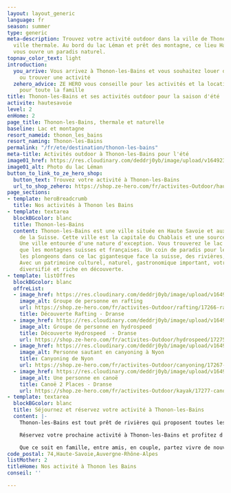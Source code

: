 ```yaml
---
layout: layout_generic
language: fr
season: summer
type: generic
meta-description: Trouvez votre activité outdoor dans la ville de Thonon-les-Bains,
  ville thermale. Au bord du lac Léman et prêt des montagne, ce lieu Haut-Savoyard
  vous ouvre un paradis naturel.
topnav_color_text: light
introduction:
  you_arrive: Vous arrivez à Thonon-les-Bains et vous souhaitez louer du matériel
    ou trouver une activité
  zehero_advice: ZE HERO vous conseille pour les activités et la location des équipements
    pour toute la famille
title: Thonon-les-Bains et ses activités outdoor pour la saison d'été
activite: hautesavoie
level: 2
enHome: 2
page_title: Thonon-les-Bains, thermale et naturelle
baseline: Lac et montagne
resort_nameid: thonon_les_bains
resort_naming: Thonon-les-Bains
permalink: "/fr/ete/destination/thonon-les-bains"
meta-title: Activités outdoor à Thonon-les-Bains pour l'été
image01_href: https://res.cloudinary.com/deddrj0yb/image/upload/v1649230728/website/resorts/Thonon-les-bains/danijel-dzankic-GT6k4-YIV3o-unsplash.jpg
image01_alt: Photo du lac Léman
button_to_link_to_ze_hero_shop:
  button_text: Trouvez votre activité à Thonon-les-Bains
  url_to_shop_zehero: https://shop.ze-hero.com/fr/activites-Outdoor/haute-savoie
page_sections:
- template: heroBreadcrumb
  title: Nos activités à Thonon les Bains
- template: textarea
  blockBGcolor: blanc
  title: Thonon-les-Bains
  content: Thonon-les-Bains est une ville située en Haute Savoie et aux frontières
    de la Suisse. Cette ville est la capitale du Chablais et une source d'eau minérale.
    Une ville entourée d'une nature d'exception. Vous trouverez le lac Léman ainsi
    que les montagnes suisses et françaises. Un coin de paradis pour les balades alpines,
    les plongeons dans ce lac gigantesque face la suisse, des rivières, des prairies.
    Avec un patrimoine culturel, naturel, gastronomique important, votre séjour sera
    diversifié et riche en découverte.
- template: listOffres
  blockBGcolor: blanc
  offreList:
  - image_href: https://res.cloudinary.com/deddrj0yb/image/upload/v1649084755/website/Partenaires/1638783636-DSC_0792.jpg
    image_alt: Groupe de personne en rafting
    url: https://shop.ze-hero.com/fr/activites-Outdoor/rafting/17266-rafting-decouverte-matin-7-aventures-7-aventures
    title: Découverte Rafting - Dranse
  - image_href: https://res.cloudinary.com/deddrj0yb/image/upload/v1649146577/website/Partenaires/1638785326-DSC_1978.jpg
    image_alt: Groupe de personne en hydrospeed
    title: Découverte Hydrospeed  - Dranse
    url: https://shop.ze-hero.com/fr/activites-Outdoor/hydrospeed/17275-hydrospeed-decouverte-matin-7-aventures-7-aventures
  - image_href: https://res.cloudinary.com/deddrj0yb/image/upload/v1649081597/website/Partenaires/1638783865-DSC_0958.jpg
    image_alt: Personne sautant en canyoning à Nyon
    title: Canyoning de Nyon
    url: https://shop.ze-hero.com/fr/activites-Outdoor/canyoning/17267-canyoning-de-nyon-7-aventures-7-aventures
  - image_href: https://res.cloudinary.com/deddrj0yb/image/upload/v1649149880/website/Partenaires/1638785725-DSC_1413.jpg
    image_alt: Une personne en canoë
    title: Canoë 2 Places - Dranse
    url: https://shop.ze-hero.com/fr/activites-Outdoor/kayak/17277-canoe-gonflable-matin-2-places-7-aventures-7-aventures
- template: textarea
  blockBGcolor: blanc
  title: Séjournez et réservez votre activité à Thonon-les-Bains
  content: |-
    Thonon-les-Bains est tout prêt de rivières qui proposent toutes les activités d'eau vive. Vous pourrez alors découvrir les joies des sports de sensation au cœur des rivières des montagnes. Des sports aux sensations fortes dans des cadres uniques et parmi les plus beaux de France. Différentes structures dont [**7 Aventures**](/fr/ete/partenaires/7-aventures) vous proposent alors les activités comme le canyoning, le rafting, l'hydrospeed et le canoë-kayak. Vous pourrez alors naviguer dans la Dranse en rafting, l'hydrospeed et en kayak, en découvrant une rivière puissante et magnifique. Le canyoning va se pratiquer également dans la Dranse mais vous trouverez d'autre canyon comme celui d'Angon, de Nyon.

    Réservez votre prochaine activité à Thonon-les-Bains et profitez d'un séjour au cœur d'un environnement riche et préservé. Entre lac et montagne, richesse des terres, patrimoine et une nature d'exception, vous trouverez toutes les activités outdoor pour des moments riches en émotions.

    Que ce soit en famille, entre amis, en couple, partez vivre de nouvelles expériences.
code_postal: 74,Haute-Savoie,Auvergne-Rhône-Alpes
listMother: 2
titleHome: Nos activité à Thonon les Bains
conseil: ''

---
```

